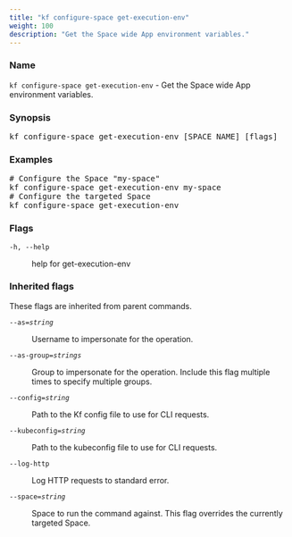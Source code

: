 ```yaml
---
title: "kf configure-space get-execution-env"
weight: 100
description: "Get the Space wide App environment variables."
---
```

### Name

<code translate="no">kf configure-space get-execution-env</code> - Get the Space wide App environment variables.

### Synopsis

<pre translate="no">kf configure-space get-execution-env [SPACE_NAME] [flags]</pre>

### Examples

<pre translate="no">
# Configure the Space &#34;my-space&#34;
kf configure-space get-execution-env my-space
# Configure the targeted Space
kf configure-space get-execution-env
</pre>

### Flags

<dl>
<dt><code translate="no">-h, --help</code></dt>
<dd><p>help for get-execution-env</p>
</dd>
</dl>


### Inherited flags

These flags are inherited from parent commands.

<dl>
<dt><code translate="no">--as=<var translate="no">string</var></code></dt>
<dd><p>Username to impersonate for the operation.</p>
</dd>
<dt><code translate="no">--as-group=<var translate="no">strings</var></code></dt>
<dd><p>Group to impersonate for the operation. Include this flag multiple times to specify multiple groups.</p>
</dd>
<dt><code translate="no">--config=<var translate="no">string</var></code></dt>
<dd><p>Path to the Kf config file to use for CLI requests.</p>
</dd>
<dt><code translate="no">--kubeconfig=<var translate="no">string</var></code></dt>
<dd><p>Path to the kubeconfig file to use for CLI requests.</p>
</dd>
<dt><code translate="no">--log-http</code></dt>
<dd><p>Log HTTP requests to standard error.</p>
</dd>
<dt><code translate="no">--space=<var translate="no">string</var></code></dt>
<dd><p>Space to run the command against. This flag overrides the currently targeted Space.</p>
</dd>
</dl>


